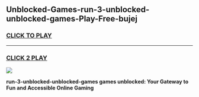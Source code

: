 
## Unblocked-Games-run-3-unblocked-unblocked-games-Play-Free-bujej
<h3>
<a href="https://premium76.site?title=run-3-unblocked-unblocked-games&ref=23A">CLICK TO PLAY</a></h3>
<hr>

<h3>
<a href="https://premium76.site?title=run-3-unblocked-unblocked-games&ref=23A">CLICK 2 PLAY</a>
  
</h3>

<a href="https://premium76.site?title=run-3-unblocked-unblocked-games&ref=23A"><img src="https://clearcache.store/games.png"></a>


**run-3-unblocked-unblocked-games games unblocked: Your Gateway to Fun and Accessible Online Gaming**
